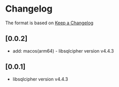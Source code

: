 # Changelog

The format is based on [Keep a Changelog](https://keepachangelog.com/en/1.0.0/)

## [0.0.2]

- add: macos(arm64) - libsqlcipher version v4.4.3

## [0.0.1]

- libsqlcipher version v4.4.3

